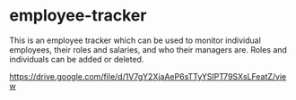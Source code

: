 # employee-tracker

This is an employee tracker which can be used to monitor individual employees, their roles and salaries, and who their managers are. Roles and individuals can be added or deleted. 

https://drive.google.com/file/d/1V7gY2XjaAeP6sTTyYSlPT79SXsLFeatZ/view
